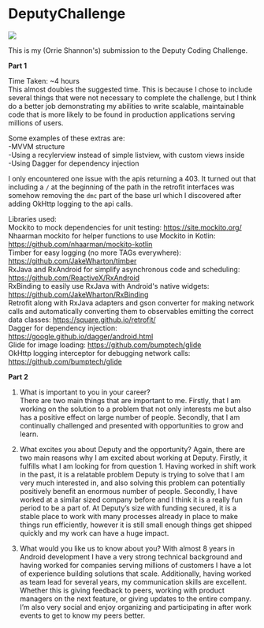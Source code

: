 # DeputyChallenge

![](https://imgur.com/3Mw25WU)

This is my (Orrie Shannon's) submission to the Deputy Coding Challenge.


<b>Part 1</b>


Time Taken: ~4 hours  
This almost doubles the suggested time. This is because I chose to include several things that were not necessary to complete the challenge, but I think do a better job demonstrating my abilities to write scalable, maintainable code that is more likely to be found in production applications serving millions of users. 
  
Some examples of these extras are:  
-MVVM structure  
-Using a recylerview instead of simple listview, with custom views inside  
-Using Dagger for dependency injection  


I only encountered one issue with the apis returning a 403. It turned out that including a `/` at the beginning of the path in the retrofit interfaces was somehow removing the `dmc` part of the base url which I discovered after adding OkHttp logging to the api calls. 

Libraries used:  
Mockito to mock dependencies for unit testing: https://site.mockito.org/  
Nhaarman mockito for helper functions to use Mockito in Kotlin: https://github.com/nhaarman/mockito-kotlin  
Timber for easy logging (no more TAGs everywhere): https://github.com/JakeWharton/timber  
RxJava and RxAndroid for simplify asynchronous code and scheduling: https://github.com/ReactiveX/RxAndroid  
RxBinding to easily use RxJava with Android's native widgets: https://github.com/JakeWharton/RxBinding  
Retrofit along with RxJava adapters and gson converter for making network calls and automatically converting them to observables emitting the correct data classes: https://square.github.io/retrofit/  
Dagger for dependency injection: https://google.github.io/dagger/android.html  
Glide for image loading: https://github.com/bumptech/glide  
OkHttp logging interceptor for debugging network calls: https://github.com/bumptech/glide  


<b>Part 2</b>

1. What is important to you in your career?  
There are two main things that are important to me. Firstly, that I am working on the solution to a problem that not only interests me but also has a positive effect on large number of people. Secondly, that I am continually challenged and presented with opportunities to grow and learn. 

2. What excites you about Deputy and the opportunity?
Again, there are two main reasons why I am excited about working at Deputy. Firstly, it fulfills what I am looking for from question 1. Having worked in shift work in the past, it is a relatable problem Deputy is trying to solve that I am very much interested in, and also solving this problem can potentially positively benefit an enormous number of people. Secondly, I have worked at a similar sized company before and I think it is a really fun period to be a part of. At Deputy’s size with funding secured, it is a stable place to work with many processes already in place to make things run efficiently, however it is still small enough things get shipped quickly and my work can have a huge impact. 

3. What would you like us to know about you? 
With almost 8 years in Android development I have a very strong technical background and having worked for companies serving millions of customers I have a lot of experience building solutions that scale. Additionally, having worked as team lead for several years, my communication skills are excellent. Whether this is giving feedback to peers, working with product managers on the next feature, or giving updates to the entire company. I’m also very social and enjoy organizing and participating in after work events to get to know my peers better. 


